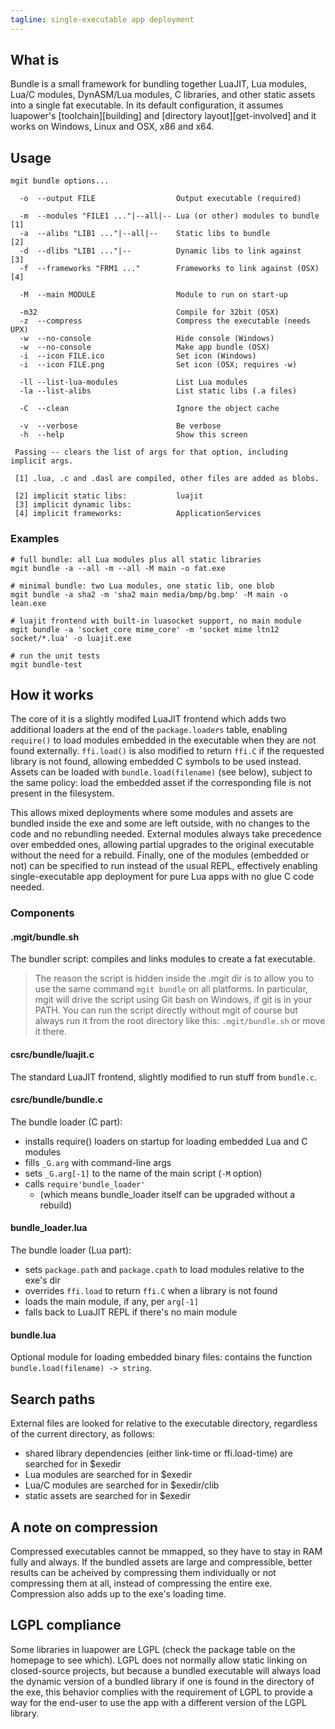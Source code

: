 ```yaml
---
tagline: single-executable app deployment
---
```


## What is

Bundle is a small framework for bundling together LuaJIT, Lua modules,
Lua/C modules, DynASM/Lua modules, C libraries, and other static assets
into a single fat executable. In its default configuration, it assumes
luapower's [toolchain][building] and [directory layout][get-involved]
and it works on Windows, Linux and OSX, x86 and x64.

## Usage

	mgit bundle options...

	  -o  --output FILE                  Output executable (required)

	  -m  --modules "FILE1 ..."|--all|-- Lua (or other) modules to bundle [1]
	  -a  --alibs "LIB1 ..."|--all|--    Static libs to bundle            [2]
	  -d  --dlibs "LIB1 ..."|--          Dynamic libs to link against     [3]
	  -f  --frameworks "FRM1 ..."        Frameworks to link against (OSX) [4]

	  -M  --main MODULE                  Module to run on start-up

	  -m32                               Compile for 32bit (OSX)
	  -z  --compress                     Compress the executable (needs UPX)
	  -w  --no-console                   Hide console (Windows)
	  -w  --no-console                   Make app bundle (OSX)
	  -i  --icon FILE.ico                Set icon (Windows)
	  -i  --icon FILE.png                Set icon (OSX; requires -w)

	  -ll --list-lua-modules             List Lua modules
	  -la --list-alibs                   List static libs (.a files)

	  -C  --clean                        Ignore the object cache

	  -v  --verbose                      Be verbose
	  -h  --help                         Show this screen

	 Passing -- clears the list of args for that option, including implicit args.

	 [1] .lua, .c and .dasl are compiled, other files are added as blobs.

	 [2] implicit static libs:           luajit
	 [3] implicit dynamic libs:
	 [4] implicit frameworks:            ApplicationServices


### Examples

	# full bundle: all Lua modules plus all static libraries
	mgit bundle -a --all -m --all -M main -o fat.exe

	# minimal bundle: two Lua modules, one static lib, one blob
	mgit bundle -a sha2 -m 'sha2 main media/bmp/bg.bmp' -M main -o lean.exe

	# luajit frontend with built-in luasocket support, no main module
	mgit bundle -a 'socket_core mime_core' -m 'socket mime ltn12 socket/*.lua' -o luajit.exe

	# run the unit tests
	mgit bundle-test


## How it works

The core of it is a slightly modifed LuaJIT frontend which adds two
additional loaders at the end of the `package.loaders` table, enabling
`require()` to load modules embedded in the executable when they are
not found externally. `ffi.load()` is also modified to return `ffi.C` if
the requested library is not found, allowing embedded C symbols to be used
instead. Assets can be loaded with `bundle.load(filename)` (see below),
subject to the same policy: load the embedded asset if the corresponding
file is not present in the filesystem.

This allows mixed deployments where some modules and assets are bundled
inside the exe and some are left outside, with no changes to the code and no
rebundling needed. External modules always take precedence over embedded ones,
allowing partial upgrades to the original executable without the need for a
rebuild. Finally, one of the modules (embedded or not) can be specified
to run instead of the usual REPL, effectively enabling single-executable
app deployment for pure Lua apps with no glue C code needed.

### Components

#### .mgit/bundle.sh

The bundler script: compiles and links modules to create a fat executable.

> The reason the script is hidden inside the .mgit dir is to allow you to
use the same command `mgit bundle` on all platforms. In particular, mgit
will drive the script using Git bash on Windows, if git is in your PATH.
You can run the script directly without mgit of course but always run it
from the root directory like this: `.mgit/bundle.sh` or move it there.

#### csrc/bundle/luajit.c

The standard LuaJIT frontend, slightly modified to run stuff from `bundle.c`.

#### csrc/bundle/bundle.c

The bundle loader (C part):

  * installs require() loaders on startup for loading embedded Lua
  and C modules
  * fills `_G.arg` with command-line args
  * sets `_G.arg[-1]` to the name of the main script (`-M` option)
  * calls `require'bundle_loader'`
    * (which means bundle_loader itself can be upgraded without a rebuild)

#### bundle_loader.lua

The bundle loader (Lua part):

  * sets `package.path` and `package.cpath` to load modules relative
  to the exe's dir
  * overrides `ffi.load` to return `ffi.C` when a library is not found
  * loads the main module, if any, per `arg[-1]`
  * falls back to LuaJIT REPL if there's no main module

#### bundle.lua

Optional module for loading embedded binary files: contains the function
`bundle.load(filename) -> string`.

## Search paths

External files are looked for relative to the executable directory,
regardless of the current directory, as follows:

  * shared library dependencies (either link-time or ffi.load-time) are
  searched for in $exedir
  * Lua modules are searched for in $exedir
  * Lua/C modules are searched for in $exedir/clib
  * static assets are searched for in $exedir


## A note on compression

Compressed executables cannot be mmapped, so they have to stay in RAM
fully and always. If the bundled assets are large and compressible,
better results can be acheived by compressing them individually or not
compressing them at all, instead of compressing the entire exe.
Compression also adds up to the exe's loading time.


## LGPL compliance

Some libraries in luapower are LGPL (check the package table on the homepage
to see which). LGPL does not normally allow static linking on closed-source
projects, but because a bundled executable will always load the dynamic
version of a bundled library if one is found in the directory of the exe,
this behavior complies with the requirement of LGPL to provide a way for
the end-user to use the app with a different version of the LGPL library.
